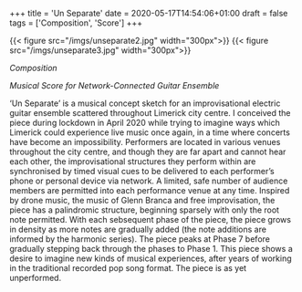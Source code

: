 +++
title = 'Un Separate'
date = 2020-05-17T14:54:06+01:00
draft = false
tags = ['Composition', 'Score']
+++

{{< figure src="/imgs/unseparate2.jpg" width="300px">}}
{{< figure src="/imgs/unseparate3.jpg" width="300px">}}



_Composition_

_Musical Score for Network-Connected Guitar Ensemble_

‘Un Separate’ is a musical concept sketch for an improvisational electric guitar ensemble scattered throughout Limerick city centre. I conceived the piece during lockdown in April 2020 while trying to imagine ways which Limerick could experience live music once again, in a time where concerts have become an impossibility. Performers are located in various venues throughout the city centre, and though they are far apart and cannot hear each other, the improvisational structures they perform within are synchronised by timed visual cues to be delivered to each performer’s phone or personal device via network. A limited, safe number of audience members are permitted into each performance venue at any time. Inspired by drone music, the music of Glenn Branca and free improvisation, the piece has a palindromic structure, beginning sparsely with only the root note permitted. With each sebsequent phase of the piece, the piece grows in density as more notes are gradually added (the note additions are informed by the harmonic series). The piece peaks at Phase 7 before gradually stepping back through the phases to Phase 1. This piece shows a desire to imagine new kinds of musical experiences, after years of working in the traditional recorded pop song format. The piece is as yet unperformed.
